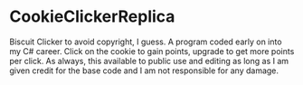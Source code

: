 # CookieClickerReplica
Biscuit Clicker to avoid copyright, I guess. A program coded early on into my C# career. Click on the cookie to gain points, upgrade to get more points per click. As always, this available to public use and editing as long as I am given credit for the base code and I
am not responsible for any damage.
